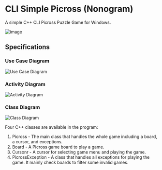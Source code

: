 # CLI Simple Picross (Nonogram)
A simple C++ CLI Picross Puzzle Game for Windows.

![image](https://github.com/reruo321/CLI-Simple-Picross/assets/48712088/d100e2fe-132a-425c-b334-2b8a75470bbc)

## Specifications
### Use Case Diagram
![Use Case Diagram](https://github.com/reruo321/CLI-Simple-Picross/assets/48712088/1a98aba8-222e-45ff-b915-2f28c36a56e4)
### Activity Diagram
![Activity Diagram](https://github.com/reruo321/CLI-Simple-Picross/assets/48712088/14da238f-96cb-4456-aa38-214df7cfbf42)
### Class Diagram
![Class Diagram](https://github.com/reruo321/CLI-Simple-Picross/assets/48712088/c22c7409-317a-4f1c-bc45-b3545207923d)

Four C++ classes are available in the program:
1. Picross - The main class that handles the whole game including a board, a cursor, and exceptions.
2. Board - A Picross game board to play a game.
3. Cursonr - A cursor for selecting game menu and playing the game.
4. PicrossException - A class that handles all exceptions for playing the game. It mainly check boards to filter some invalid games.
